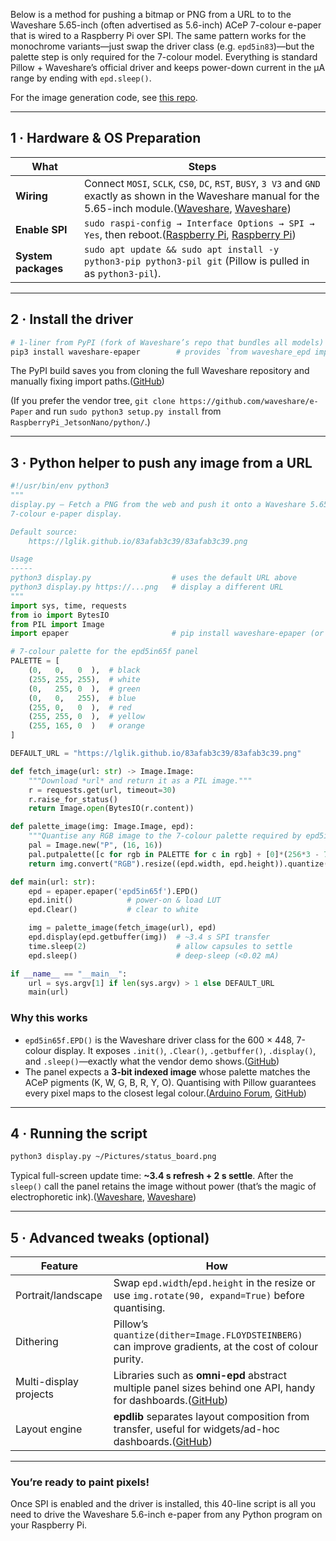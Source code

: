 Below is a method for pushing a bitmap or PNG from a URL to to the Waveshare 5.65-inch (often advertised as 5.6-inch) ACeP 7-colour e-paper that is wired to a Raspberry Pi over SPI.  The same pattern works for the monochrome variants—just swap the driver class (e.g. `epd5in83`)—but the palette step is only required for the 7-colour model.  Everything is standard Pillow + Waveshare’s official driver and keeps power-down current in the µA range by ending with `epd.sleep()`.

For the image generation code, see [this repo][11].

---

## 1 · Hardware & OS Preparation

| What                | Steps                                                                                                                                                                   |
| ------------------- | ----------------------------------------------------------------------------------------------------------------------------------------------------------------------- |
| **Wiring**          | Connect `MOSI`, `SCLK`, `CS0`, `DC`, `RST`, `BUSY`, `3 V3` and `GND` exactly as shown in the Waveshare manual for the 5.65-inch module.([Waveshare][1], [Waveshare][2]) |
| **Enable SPI**      | `sudo raspi-config → Interface Options → SPI → Yes`, then reboot.([Raspberry Pi][3], [Raspberry Pi][4])                                                                 |
| **System packages** | `sudo apt update && sudo apt install -y python3-pip python3-pil git` (Pillow is pulled in as `python3-pil`).                                                            |

---

## 2 · Install the driver

```bash
# 1-liner from PyPI (fork of Waveshare’s repo that bundles all models)
pip3 install waveshare-epaper        # provides `from waveshare_epd import epd5in65f`
```

The PyPI build saves you from cloning the full Waveshare repository and manually fixing import paths.([GitHub][5])

(If you prefer the vendor tree, `git clone https://github.com/waveshare/e-Paper` and run `sudo python3 setup.py install` from `RaspberryPi_JetsonNano/python/`.)

---

## 3 · Python helper to push any image from a URL

```python
#!/usr/bin/env python3
"""
display.py – Fetch a PNG from the web and push it onto a Waveshare 5.65-inch
7-colour e-paper display.

Default source:
    https://lglik.github.io/83afab3c39/83afab3c39.png

Usage
-----
python3 display.py                  # uses the default URL above
python3 display.py https://...png   # display a different URL
"""
import sys, time, requests
from io import BytesIO
from PIL import Image
import epaper                       # pip install waveshare-epaper (or your fork)

# 7-colour palette for the epd5in65f panel
PALETTE = [
    (0,   0,   0  ),  # black
    (255, 255, 255),  # white
    (0,   255, 0  ),  # green
    (0,   0,   255),  # blue
    (255, 0,   0  ),  # red
    (255, 255, 0  ),  # yellow
    (255, 165, 0  )   # orange
]

DEFAULT_URL = "https://lglik.github.io/83afab3c39/83afab3c39.png"

def fetch_image(url: str) -> Image.Image:
    """Download *url* and return it as a PIL image."""
    r = requests.get(url, timeout=30)
    r.raise_for_status()
    return Image.open(BytesIO(r.content))

def palette_image(img: Image.Image, epd):
    """Quantise any RGB image to the 7-colour palette required by epd5in65f."""
    pal = Image.new("P", (16, 16))
    pal.putpalette([c for rgb in PALETTE for c in rgb] + [0]*(256*3 - 7*3))
    return img.convert("RGB").resize((epd.width, epd.height)).quantize(palette=pal)

def main(url: str):
    epd = epaper.epaper('epd5in65f').EPD()
    epd.init()            # power-on & load LUT
    epd.Clear()           # clear to white

    img = palette_image(fetch_image(url), epd)
    epd.display(epd.getbuffer(img))  # ~3.4 s SPI transfer
    time.sleep(2)                    # allow capsules to settle
    epd.sleep()                      # deep-sleep (<0.02 mA)

if __name__ == "__main__":
    url = sys.argv[1] if len(sys.argv) > 1 else DEFAULT_URL
    main(url)
```

### Why this works

* `epd5in65f.EPD()` is the Waveshare driver class for the 600 × 448, 7-colour display. It exposes `.init()`, `.Clear()`, `.getbuffer()`, `.display()`, and `.sleep()`—exactly what the vendor demo shows.([GitHub][6])
* The panel expects a **3-bit indexed image** whose palette matches the ACeP pigments (K, W, G, B, R, Y, O). Quantising with Pillow guarantees every pixel maps to the closest legal colour.([Arduino Forum][7], [GitHub][8])

---

## 4 · Running the script

```bash
python3 display.py ~/Pictures/status_board.png
```

Typical full-screen update time: **\~3.4 s refresh + 2 s settle**. After the `sleep()` call the panel retains the image without power (that’s the magic of electrophoretic ink).([Waveshare][9], [Waveshare][2])

---

## 5 · Advanced tweaks (optional)

| Feature                | How                                                                                                              |
| ---------------------- | ---------------------------------------------------------------------------------------------------------------- |
| Portrait/landscape     | Swap `epd.width`/`epd.height` in the resize or use `img.rotate(90, expand=True)` before quantising.              |
| Dithering              | Pillow’s `quantize(dither=Image.FLOYDSTEINBERG)` can improve gradients, at the cost of colour purity.            |
| Multi-display projects | Libraries such as **omni-epd** abstract multiple panel sizes behind one API, handy for dashboards.([GitHub][10]) |
| Layout engine          | **epdlib** separates layout composition from transfer, useful for widgets/ad-hoc dashboards.([GitHub][8])        |

---

### You’re ready to paint pixels!

Once SPI is enabled and the driver is installed, this 40-line script is all you need to drive the Waveshare 5.6-inch e-paper from any Python program on your Raspberry Pi.

[1]: https://www.waveshare.com/wiki/5.65inch_e-Paper_Module_%28F%29?utm_source=chatgpt.com "5.65inch e-Paper Module (F) - Waveshare Wiki"
[2]: https://www.waveshare.com/5.65inch-e-paper-module-f.htm?utm_source=chatgpt.com "5.65inch ACeP 7-Color E-Paper E-Ink Display Module, 600×448 ..."
[3]: https://www.raspberrypi.com/documentation/computers/configuration.html?utm_source=chatgpt.com "Configuration - Raspberry Pi Documentation"
[4]: https://www.raspberrypi.com/documentation/computers/config_txt.html?utm_source=chatgpt.com "config.txt - Raspberry Pi Documentation"
[5]: https://github.com/yskoht/waveshare-epaper?utm_source=chatgpt.com "yskoht/waveshare-epaper: Original: https://github.com ... - GitHub"
[6]: https://github.com/waveshare/e-Paper/blob/master/RaspberryPi_JetsonNano/python/examples/epd_5in65f_test.py "e-Paper/RaspberryPi_JetsonNano/python/examples/epd_5in65f_test.py at master · waveshareteam/e-Paper · GitHub"
[7]: https://forum.arduino.cc/t/waveshare-5-65-7-color-inverting-bitmap-colours/1038609?utm_source=chatgpt.com "Waveshare 5.65\" 7-color inverting bitmap colours - Arduino Forum"
[8]: https://github.com/txoof/epdlib?utm_source=chatgpt.com "txoof/epdlib: Python library for creating and writing modular ... - GitHub"
[9]: https://www.waveshare.com/wiki/Pico-ePaper-5.65?utm_source=chatgpt.com "Pico e-Paper 5.65 - Waveshare Wiki"
[10]: https://github.com/robweber/omni-epd?utm_source=chatgpt.com "robweber/omni-epd - GitHub"
[11]: https://github.com/lglik/83afab3c39
